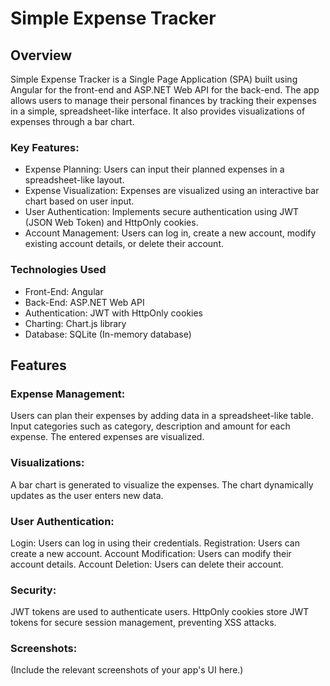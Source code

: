 # Simple Expense Tracker

## Overview

Simple Expense Tracker is a Single Page Application (SPA) built using Angular for the front-end and ASP.NET Web API for the back-end. The app allows users to manage their personal finances by tracking their expenses in a simple, spreadsheet-like interface. It also provides visualizations of expenses through a bar chart.

### Key Features:

 * Expense Planning: Users can input their planned expenses in a spreadsheet-like layout.
 * Expense Visualization: Expenses are visualized using an interactive bar chart based on user input.
 * User Authentication: Implements secure authentication using JWT (JSON Web Token) and HttpOnly cookies.
 * Account Management: Users can log in, create a new account, modify existing account details, or delete their account.

### Technologies Used
 * Front-End: Angular
 * Back-End: ASP.NET Web API
 * Authentication: JWT with HttpOnly cookies
 * Charting: Chart.js library
 * Database: SQLite (In-memory database)

## Features

### Expense Management:

  Users can plan their expenses by adding data in a spreadsheet-like table.
  Input categories such as category, description and amount for each expense.
  The entered expenses are visualized.

### Visualizations:

  A bar chart is generated to visualize the expenses.
  The chart dynamically updates as the user enters new data.

### User Authentication:

  Login: Users can log in using their credentials.
  Registration: Users can create a new account.
  Account Modification: Users can modify their account details.
  Account Deletion: Users can delete their account.

### Security:

  JWT tokens are used to authenticate users.
  HttpOnly cookies store JWT tokens for secure session management, preventing XSS attacks.

### Screenshots:

(Include the relevant screenshots of your app's UI here.)

